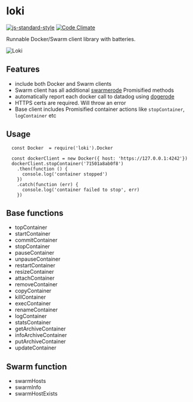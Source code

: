 # loki

[![js-standard-style](https://img.shields.io/badge/code%20style-standard-brightgreen.svg)](http://standardjs.com/)
[![Code Climate](https://codeclimate.com/github/Runnable/loki/badges/gpa.svg)](https://codeclimate.com/github/Runnable/loki)


Runnable Docker/Swarm client library with batteries.


![Loki](https://upload.wikimedia.org/wikipedia/commons/thumb/4/40/Processed_SAM_loki.jpg/360px-Processed_SAM_loki.jpg)


## Features

   * include both Docker and Swarm clients
   * Swarm client has all additional [swarmerode](https://github.com/Runnable/swarmerode) Promisified methods
   * automatically report each docker call to datadog using [dogerode](https://github.com/Runnable/dogerode)
   * HTTPS certs are required. Will throw an error
   * Base client includes Promisified container actions like `stopContainer`, `logContainer` etc


## Usage

```
  const Docker  = require('loki').Docker

  const dockerClient = new Docker({ host: 'https://127.0.0.1:4242'})
  dockerClient.stopContainer('71501a8ab0f8')
    .then(function () {
      console.log('container stopped')
    })
    .catch(function (err) {
      console.log('container failed to stop', err)
    })

```

## Base functions

  - topContainer
  - startContainer
  - commitContainer
  - stopContainer
  - pauseContainer
  - unpauseContainer
  - restartContainer
  - resizeContainer
  - attachContainer
  - removeContainer
  - copyContainer
  - killContainer
  - execContainer
  - renameContainer
  - logContainer
  - statsContainer
  - getArchiveContainer
  - infoArchiveContainer
  - putArchiveContainer
  - updateContainer


## Swarm function

  - swarmHosts
  - swarmInfo
  - swarmHostExists
